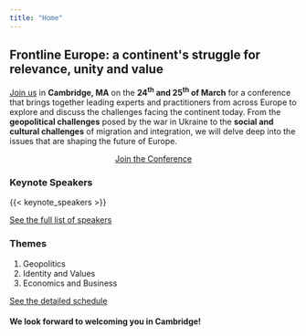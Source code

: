 ```yaml
---
title: "Home"
---
```


## Frontline Europe: a continent's struggle for relevance, unity and value

[Join us](#) in **Cambridge, MA** on the **24<sup>th</sup> and 25<sup>th</sup> of March** for a conference that brings together leading experts and practitioners from across Europe to explore and discuss the challenges facing the continent today. From the **geopolitical challenges** posed by the war in Ukraine to the **social and cultural challenges** of migration and integration, we will delve deep into the issues that are shaping the future of Europe.

<center>
<a id='tickets-btn' class="pure-button pure-button-primary" href="#">Join the Conference</a>
</center>

### Keynote Speakers

{{< keynote_speakers >}}

[See the full list of speakers](/speakers/)

### Themes

1. Geopolitics
2. Identity and Values
3. Economics and Business

[See the detailed schedule](/schedule/)

#### We look forward to welcoming you in Cambridge!
